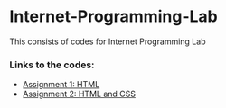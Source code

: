 # Internet-Programming-Lab
This consists of codes for Internet Programming Lab

### Links to the codes:
- [Assignment 1: HTML](https://github.com/yaswanthhh/Internet-Programming-Lab/tree/main/Exercise1) 
- [Assignment 2: HTML and CSS](https://github.com/yaswanthhh/Internet-Programming-Lab/tree/main/Exercise2)
